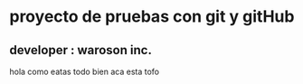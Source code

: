 # proyecto de pruebas con git y gitHub

## developer : waroson inc.

hola como eatas todo bien aca esta tofo

